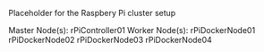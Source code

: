 Placeholder for the Raspbery Pi cluster setup


Master Node(s): rPiController01
Worker Node(s): rPiDockerNode01
								rPiDockerNode02
								rPiDockerNode03
                rPiDockerNode04
